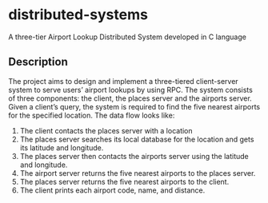 # distributed-systems
A three-tier Airport Lookup Distributed System developed in C language

## Description
The project aims to design and implement a three-tiered client-server system to serve users’ airport lookups by using RPC. The system consists of three components: the client, the places server and the airports server.
Given a client’s query, the system is required to find the five nearest airports for the specified location. 
  The data flow looks like:
1. The client contacts the places server with a location
2. The places server searches its local database for the location and gets its latitude and longitude.
3. The places server then contacts the airports server using the latitude and longitude.
4. The airport server returns the five nearest airports to the places server.
5. The places server returns the five nearest airports to the client.
6. The client prints each airport code, name, and distance.
